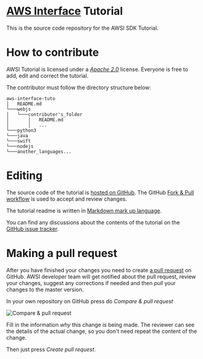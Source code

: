 # [AWS Interface](https://aws-interface.com) Tutorial

This is the source code repository for the AWSI SDK Tutorial. 

# How to contribute

AWSI Tutorial is licensed under a [*Apache 2.0*](http://www.apache.org/licenses/LICENSE-2.0) license. Everyone is free to add, edit and correct the tutorial.

The contributor must follow the directory structure below:

```
aws-interface-tuto
│   README.md
└───webjs
│   └───contributer's_folder
│       │   README.md
│       │   ...
└───python3
└───java
└───swift
└───nodejs
└───another_languages...
```

# Editing

The source code of the tutorial is [hosted on GitHub](https://github.com/hubaimaster/aws-interface-tuto). The GitHub [Fork & Pull workflow](https://help.github.com/articles/using-pull-requests) is used to accept and review changes.

The tutorial readme is written in [Markdown mark up language](https://help.github.com/articles/markdown-basics).

You can find any discussions about the contents of the tutorial on the [GitHub issue tracker](https://github.com/aws-interface-tuto/issues).

# Making a pull request

After you have finished your changes you need to create [a pull request](https://help.github.com/articles/using-pull-requests)  on GitHub. AWSI developer team will get notified about the pull request, review your changes, suggest any corrections if needed and then *pull* your changes to the master version.

In your own repository on GitHub press do *Compare & pull request*

![Compare & pull request](contributing/images/pull_request.png)

Fill in the information *why* this change is being made. The reviewer can see the details of the actual change, so you don't need repeat the content of the change.

Then just press *Create pull request*.
